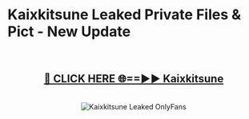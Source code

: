 # Kaixkitsune Leaked Private Files & Pict - New Update
<br>
<div align="center">
<h2><a href="https://mediafilles.blogspot.com/?title=Kaixkitsune" rel="nofollow">🔴 CLICK HERE 🌐==►► Kaixkitsune</a></h2>
<br>
<a href="https://mediafilles.blogspot.com/?title=Kaixkitsune" rel="nofollow" data-target="animated-image.originalLink"><img src="https://i.ibb.co.com/WyWwxjT/player-gif2.gif" alt="Kaixkitsune Leaked OnlyFans" style="max-width: 100%; display: inline-block;" data-target="animated-image.originalImage"></a>
</div>
<br>